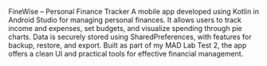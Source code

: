 FineWise – Personal Finance Tracker
A mobile app developed using Kotlin in Android Studio for managing personal finances. It allows users to track income and expenses, set budgets, and visualize spending through pie charts. Data is securely stored using SharedPreferences, with features for backup, restore, and export. Built as part of my MAD Lab Test 2, the app offers a clean UI and practical tools for effective financial management.
